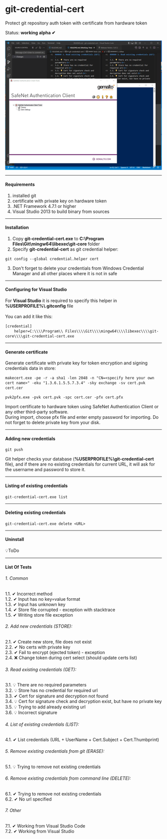 # git-credential-cert
Protect git repository auth token with certificate from hardware token

Status: <b>working alpha ✔</b><br><br>
![](https://github.com/mcfly722/git-credential-cert/blob/main/doc/howTo.gif)

------
#### Requirements
1. installed git
2. certificate with private key on hardware token
3. .NET Framework 4.7.1 or higher
4. Visual Studio 2013 to build binary from sources
------
#### Installation
1. Copy <b>git-credential-cert.exe</b> to <b>C:\Program Files\Git\mingw64\libexec\git-core </b> folder<br>
2. Specify <b>git-credential-cert</b> as git credential helper:
```
git config --global credential.helper cert
```
3. Don't forget to delete your credentials from Windows Credential Manager and all other places where it is not in safe<br>
------
#### Configuring for Visual Studio
For <b>Visual Studio</b> it is required to specify this helper in <b>%USERPROFILE%\\.gitconfig</b> file<br><br>
You can add it like this:<br>
```
[credential]
	helper=C:\\\\Program\\ Files\\\\Git\\\\mingw64\\\\libexec\\\\git-core\\\\git-credential-cert.exe
```

------
#### Generate certificate
Generate certificate with private key for token encryption and signing credentials data in store:
```
makecert.exe -pe -r -a sha1 -len 2048 -n "CN=<specify here your own cert name>" -eku "1.3.6.1.5.5.7.3.4" -sky exchange -sv cert.pvk cert.cer
```
```
pvk2pfx.exe -pvk cert.pvk -spc cert.cer -pfx cert.pfx
```
Import certificate to hardware token using SafeNet Authentication Client or any other third-party software.<br>
During import, choose pfx file and enter empty password for importing. Do not forget to delete private key from your disk.<br>

------
#### Adding new credentials
```
git push
```
Git helper checks your database (<b>%USERPROFILE%\\git-credential-cert</b> file), and if there are no existing credentials for current URL, it will ask for the username and password to store it.

------
#### Listing of existing credentials
```
git-credential-cert.exe list
```
------
#### Deleting existing credentials
```
git-credential-cert.exe delete <URL>
```
------
#### Uninstall

💡ToDo

------
#### List Of Tests

###### 1. Common
1.1. ✔ Incorrect method<br>
1.2. ✔ Input has no key=value format<br>
1.3. ✔ Input has unknown key<br>
1.4. ✔ Store file corrupted - exception with stacktrace<br>
1.5. ✔ Writing store file exception<br>

###### 2. Add new credentials (STORE):
2.1. ✔ Create new store, file does not exist<br>
2.2. ✔ No certs with private key<br>
2.3. ✔ Fail to encrypt (ejected token) - exception<br>
2.4. ❌ Change token during cert select (should update certs list)<br>

###### 3. Read existing credentials (GET):
3.1. 💡 There are no required parameters<br>
3.2. 💡 Store has no credential for required url<br>
3.3. ✔ Cert for signature and decryption not found<br>
3.4. 💡 Cert for signature check and decryption exist, but have no private key<br>
3.5. 💡 Trying to add already existing url<br>
3.6. 💡 Incorrect signature<br>

###### 4. List of existing credentials (LIST):
4.1. ✔ List credentials (URL + UserName + Cert.Subject + Cert.Thumbprint)<br>

###### 5. Remove existing credentials from git (ERASE):
5.1. 💡 Trying to remove not existing credentials<br>

###### 6. Remove existing credentials from command line (DELETE):
6.1. ✔ Trying to remove not existing credentials<br>
6.2. ✔ No url specified<br>

###### 7. Other
7.1. ✔ Working from Visual Studio Code<br>
7.2. ✔ Working from Visual Studio
